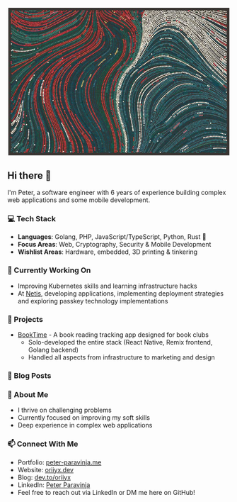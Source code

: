 <p align="center">
  <img width="500" src="/art/tyler_hobbs.png" alt='An image taken from Tyler Hobbs blog post "Reflections on Five Years of Making Art Through Programming"' />
</p>

## Hi there 👋

I'm Peter, a software engineer with 6 years of experience building complex web applications and some mobile development.

### 💻 Tech Stack

- **Languages**: Golang, PHP, JavaScript/TypeScript, Python, Rust 🦀
- **Focus Areas**: Web, Cryptography, Security & Mobile Development
- **Wishlist Areas**: Hardware, embedded, 3D printing & tinkering

### 🔭 Currently Working On

- Improving Kubernetes skills and learning infrastructure hacks
- At [Netis](https://netis.si), developing applications, implementing deployment strategies and exploring passkey technology
  implementations

### 🚀 Projects

- [BookTime](https://booktime.co) - A book reading tracking app designed for book clubs
    - Solo-developed the entire stack (React Native, Remix frontend, Golang backend)
    - Handled all aspects from infrastructure to marketing and design

### 📝 Blog Posts

<!-- DEV-POST-LIST:START -->
<!-- DEV-POST-LIST:END -->

### 💪 About Me

- I thrive on challenging problems
- Currently focused on improving my soft skills
- Deep experience in complex web applications

### 📫 Connect With Me

- Portfolio: [peter-paravinja.me](https://peter-paravinja.me/)
- Website: [oriiyx.dev](https://oriiyx.dev/)
- Blog: [dev.to/oriiyx](https://dev.to/oriiyx)
- LinkedIn: [Peter Paravinja](https://www.linkedin.com/in/peter-paravinja/)
- Feel free to reach out via LinkedIn or DM me here on GitHub!